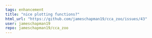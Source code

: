 ```yaml
---
tags: enhancement
title: "nice plotting functions?"
html_url: "https://github.com/jameschapman19/cca_zoo/issues/43"
user: jameschapman19
repo: jameschapman19/cca_zoo
---
```


